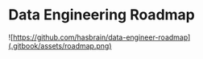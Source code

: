 # Data Engineering Roadmap

![https://github.com/hasbrain/data-engineer-roadmap](.gitbook/assets/roadmap.png)

